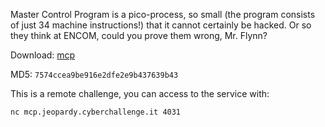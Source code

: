 Master Control Program is a pico-process, so small (the program consists of just 34 machine instructions!) that it cannot certainly be hacked. Or so they think at ENCOM, could you prove them wrong, Mr. Flynn?

Download: [mcp](https://cyberchallenge.s3.eu-south-1.amazonaws.com/software/mcp)

MD5: `7574ccea9be916e2dfe2e9b437639b43`

This is a remote challenge, you can access to the service with:

`nc mcp.jeopardy.cyberchallenge.it 4031`

